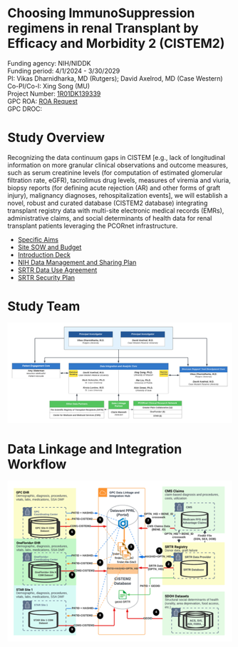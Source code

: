 # Choosing ImmunoSuppression regimens in renal Transplant by Efficacy and Morbidity 2 (CISTEM2) 

Funding agency: NIH/NIDDK <br/>
Funding period: 4/1/2024 - 3/30/2029 <br/>
PI: Vikas Dharnidharka, MD (Rutgers); David Axelrod, MD (Case Western) <br/>
Co-PI/Co-I: Xing Song (MU) <br/>
Project Number: [1R01DK139339](https://reporter.nih.gov/search/dL0HHLs6gUu6A9ABsvEWxQ/project-details/10859534#description) <br/>
GPC ROA: [ROA Request](/ref/GPCResearchOpportunityAssessme_2022-12-20_2125.pdf) <br/>
GPC DROC:  <br/>

# Study Overview 

Recognizing the data continuum gaps in CISTEM [e.g., lack of longitudinal information on more granular clinical observations and outcome measures, such as serum creatinine levels (for computation of estimated glomerular filtration rate, eGFR), tacrolimus drug levels, measures of viremia and viuria, biopsy reports (for defining acute rejection (AR) and other forms of graft injury), malignancy diagnoses, rehospitalization events], we will establish a novel, robust and curated database (CISTEM2 database) integrating transplant registry data with multi-site electronic medical records (EMRs), administrative claims, and social determinants of health data for renal transplant patients leveraging the PCORnet infrastructure. 

- [Specific Aims](/ref/SPECIFIC%20AIMS_CISTEM2_20230401.pdf)
- [Site SOW and Budget](/ref/CISTEM2_NIH_R01_SOW-w-Budget.pdf)
- [Introduction Deck](/ref/CISTEM2_intro_deck.pdf)
- [NIH Data Management and Sharing Plan](/ref/CISTEM2_NIH_Data-Managemen-Sharing-Plan.pdf)
- [SRTR Data Use Agreement](ref/CISTEM2_SRTR_DataUseAgreement_10178.pdf)
- [SRTR Security Plan](ref/CISTEM2_SRTR_SecurityPlan_10178.pdf)

# Study Team 
![fig1](res/study-team.png)


# Data Linkage and Integration Workflow
![fig2](/res/data-linkage.png)

